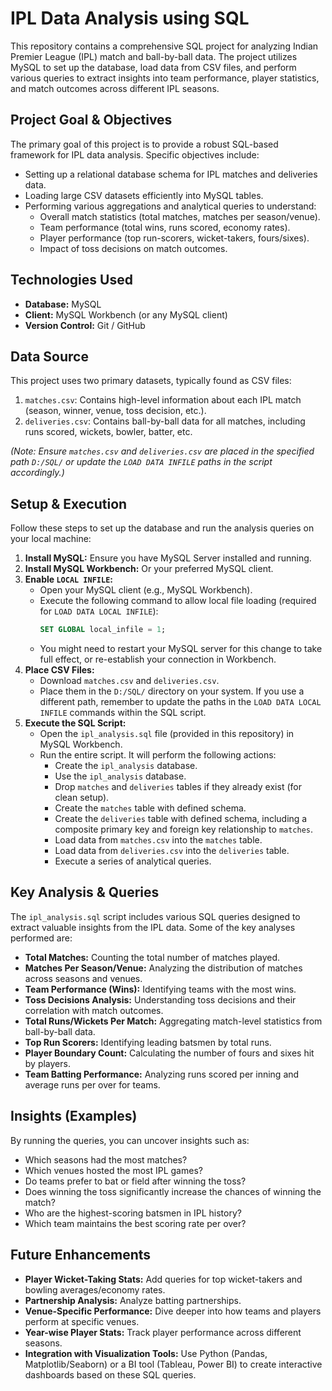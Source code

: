 # IPL Data Analysis using SQL

This repository contains a comprehensive SQL project for analyzing Indian Premier League (IPL) match and ball-by-ball data. The project utilizes MySQL to set up the database, load data from CSV files, and perform various queries to extract insights into team performance, player statistics, and match outcomes across different IPL seasons.

## Project Goal & Objectives

The primary goal of this project is to provide a robust SQL-based framework for IPL data analysis. Specific objectives include:

* Setting up a relational database schema for IPL matches and deliveries data.
* Loading large CSV datasets efficiently into MySQL tables.
* Performing various aggregations and analytical queries to understand:
    * Overall match statistics (total matches, matches per season/venue).
    * Team performance (total wins, runs scored, economy rates).
    * Player performance (top run-scorers, wicket-takers, fours/sixes).
    * Impact of toss decisions on match outcomes.

## Technologies Used

* **Database:** MySQL
* **Client:** MySQL Workbench (or any MySQL client)
* **Version Control:** Git / GitHub

## Data Source

This project uses two primary datasets, typically found as CSV files:

1.  `matches.csv`: Contains high-level information about each IPL match (season, winner, venue, toss decision, etc.).
2.  `deliveries.csv`: Contains ball-by-ball data for all matches, including runs scored, wickets, bowler, batter, etc.

*(Note: Ensure `matches.csv` and `deliveries.csv` are placed in the specified path `D:/SQL/` or update the `LOAD DATA INFILE` paths in the script accordingly.)*

## Setup & Execution

Follow these steps to set up the database and run the analysis queries on your local machine:

1.  **Install MySQL:** Ensure you have MySQL Server installed and running.
2.  **Install MySQL Workbench:** Or your preferred MySQL client.
3.  **Enable `LOCAL INFILE`:**
    * Open your MySQL client (e.g., MySQL Workbench).
    * Execute the following command to allow local file loading (required for `LOAD DATA LOCAL INFILE`):
        ```sql
        SET GLOBAL local_infile = 1;
        ```
    * You might need to restart your MySQL server for this change to take full effect, or re-establish your connection in Workbench.
4.  **Place CSV Files:**
    * Download `matches.csv` and `deliveries.csv`.
    * Place them in the `D:/SQL/` directory on your system. If you use a different path, remember to update the paths in the `LOAD DATA LOCAL INFILE` commands within the SQL script.
5.  **Execute the SQL Script:**
    * Open the `ipl_analysis.sql` file (provided in this repository) in MySQL Workbench.
    * Run the entire script. It will perform the following actions:
        * Create the `ipl_analysis` database.
        * Use the `ipl_analysis` database.
        * Drop `matches` and `deliveries` tables if they already exist (for clean setup).
        * Create the `matches` table with defined schema.
        * Create the `deliveries` table with defined schema, including a composite primary key and foreign key relationship to `matches`.
        * Load data from `matches.csv` into the `matches` table.
        * Load data from `deliveries.csv` into the `deliveries` table.
        * Execute a series of analytical queries.

## Key Analysis & Queries

The `ipl_analysis.sql` script includes various SQL queries designed to extract valuable insights from the IPL data. Some of the key analyses performed are:

* **Total Matches:** Counting the total number of matches played.
* **Matches Per Season/Venue:** Analyzing the distribution of matches across seasons and venues.
* **Team Performance (Wins):** Identifying teams with the most wins.
* **Toss Decisions Analysis:** Understanding toss decisions and their correlation with match outcomes.
* **Total Runs/Wickets Per Match:** Aggregating match-level statistics from ball-by-ball data.
* **Top Run Scorers:** Identifying leading batsmen by total runs.
* **Player Boundary Count:** Calculating the number of fours and sixes hit by players.
* **Team Batting Performance:** Analyzing runs scored per inning and average runs per over for teams.

##  Insights (Examples)

By running the queries, you can uncover insights such as:

* Which seasons had the most matches?
* Which venues hosted the most IPL games?
* Do teams prefer to bat or field after winning the toss?
* Does winning the toss significantly increase the chances of winning the match?
* Who are the highest-scoring batsmen in IPL history?
* Which team maintains the best scoring rate per over?

##  Future Enhancements

* **Player Wicket-Taking Stats:** Add queries for top wicket-takers and bowling averages/economy rates.
* **Partnership Analysis:** Analyze batting partnerships.
* **Venue-Specific Performance:** Dive deeper into how teams and players perform at specific venues.
* **Year-wise Player Stats:** Track player performance across different seasons.
* **Integration with Visualization Tools:** Use Python (Pandas, Matplotlib/Seaborn) or a BI tool (Tableau, Power BI) to create interactive dashboards based on these SQL queries.
